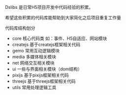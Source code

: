 Dslibs 是日常H5项目开发中代码经验的积累。

希望这些积累的代码库能帮助到大家简化之后项目重复工作量

代码库结构划分

- core 核心代码类 如：事件、H5自适应、网站模块
- createjs 基于createjs框架相关代码
- gemo  常用互动逻辑模块
- media 多媒体相关模块
- net 网络交互相关模块
- ui 一些与界面相关模块（dom结构）
- pixijs 基于pixijs框架相关代码
- threejs 基于threejs框架相关代码
- utils 常用处理逻辑工具

